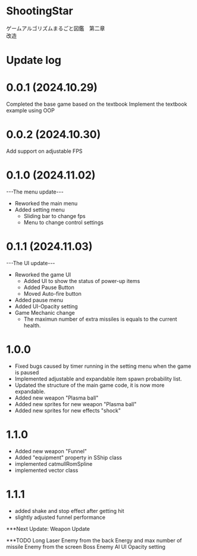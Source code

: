 # ShootingStar
ゲームアルゴリズムまるごと図鑑　第二章 <br />
改造

# Update log

# 0.0.1 (2024.10.29)
Completed the base game based on the textbook
Implement the textbook example using OOP

# 0.0.2 (2024.10.30)
Add support on adjustable FPS

# 0.1.0 (2024.11.02)
---The menu update---
- Reworked the main menu
- Added setting menu
    - Sliding bar to change fps
    - Menu to change control settings

# 0.1.1 (2024.11.03)
---The UI update---
- Reworked the game UI
    - Added UI to show the status of power-up items
    - Added Pause Button
    - Moved Auto-fire button
- Added pause menu
- Added UI-Opacity setting 
- Game Mechanic change
    - The maximun number of extra missiles is equals to the current health.

# 1.0.0
- Fixed bugs caused by timer running in the setting menu when the game is paused
- Implemented adjustable and expandable item spawn probability list.
- Updated the structure of the main game code, it is now more expandable.
- Added new weapon "Plasma ball"
- Added new sprites for new weapon "Plasma ball"
- Added new sprites for new effects "shock" 

# 1.1.0
- Added new weapon "Funnel"
- Added "equipment" property in SShip class
- implemented catmullRomSpline
- implemented vector class

# 1.1.1
- added shake and stop effect after getting hit
- slightly adjusted funnel performance



***Next Update: Weapon Update


***TODO
Long Laser
Enemy from the back
Energy and max number of missile
Enemy from the screen
Boss
Enemy AI
UI Opacity setting
